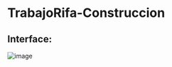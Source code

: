 # TrabajoRifa-Construccion
## Interface:
![image](https://user-images.githubusercontent.com/99101418/197230374-199f5935-cbd6-4b09-950b-8ab284ce19c6.png)
